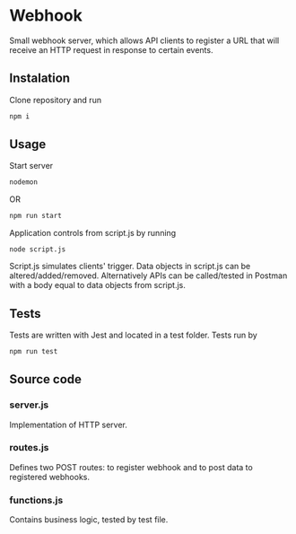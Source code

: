 # Webhook

Small webhook server, which allows API clients to register a URL that will receive an HTTP request in response to certain events.

## Instalation

Clone repository and run

```bash
npm i
```

## Usage

Start server

```bash
nodemon
```

OR

```bash
npm run start
```

Application controls from script.js by running

```node
node script.js
```

Script.js simulates clients' trigger. Data objects in script.js can be altered/added/removed.
Alternatively APIs can be called/tested in Postman with a body equal to data objects from script.js.

## Tests

Tests are written with Jest and located in a test folder. Tests run by

```bash
npm run test
```

## Source code

### server.js

Implementation of HTTP server.

### routes.js

Defines two POST routes: to register webhook and to post data to registered webhooks.

### functions.js

Contains business logic, tested by test file.
